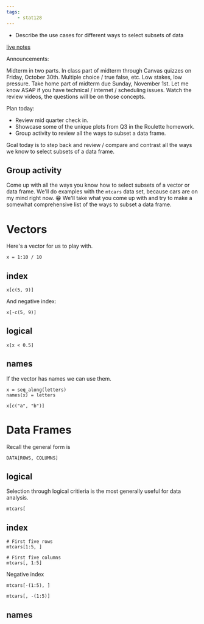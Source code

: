 ```yaml
---
tags:
    - stat128
---
```


- Describe the use cases for different ways to select subsets of data

[live notes](https://github.com/clarkfitzg/stat128/blob/master/2020-10-26.Rmd)

Announcements:

Midterm in two parts.
In class part of midterm through Canvas quizzes on Friday, October 30th.
Multiple choice / true false, etc.
Low stakes, low pressure.
Take home part of midterm due Sunday, November 1st.
Let me know ASAP if you have technical / internet / scheduling issues.
Watch the review videos, the questions will be on those concepts.


Plan today:

- Review mid quarter check in.
- Showcase some of the unique plots from Q3 in the Roulette homework.
- Group activity to review all the ways to subset a data frame.

Goal today is to step back and review / compare and contrast all the ways we know to select subsets of a data frame.

## Group activity

Come up with all the ways you know how to select subsets of a vector or data frame.
We'll do examples with the `mtcars` data set, because cars are on my mind right now. 😁
We'll take what you come up with and try to make a somewhat comprehensive list of the ways to subset a data frame.


# Vectors

Here's a vector for us to play with.

```{r}
x = 1:10 / 10
```

## index

```{r}
x[c(5, 9)]
```

And negative index:

```{r}
x[-c(5, 9)]
```

## logical

```{r}
x[x < 0.5]
```

## names

If the vector has names we can use them.

```{r}
x = seq_along(letters)
names(x) = letters

x[c("a", "b")]
```


# Data Frames

Recall the general form is 

```{r}
DATA[ROWS, COLUMNS]
```


## logical

Selection through logical critieria is the most generally useful for data analysis.

```{r}
mtcars[
```


## index

```{r}
# First five rows
mtcars[1:5, ]

# First five columns
mtcars[, 1:5]
```

Negative index

```{r}
mtcars[-(1:5), ]

mtcars[, -(1:5)]
```


## names


